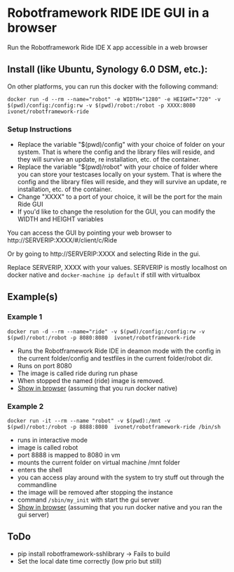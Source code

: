 # Robotframework RIDE IDE GUI in a browser

Run the Robotframework Ride IDE X app accessible in a web browser


## Install (like Ubuntu, Synology 6.0 DSM, etc.):

On other platforms, you can run this docker with the following command:

```
docker run -d --rm --name="robot" -e WIDTH="1280" -e HEIGHT="720" -v $(pwd)/config:/config:rw -v $(pwd)/robot:/robot -p XXXX:8080  ivonet/robotframework-ride
```

### Setup Instructions
- Replace the variable "$(pwd)/config" with your choice of folder on your system. That is where the config and the library files will reside, and they will survive an update, re installation, etc. of the container.
- Replace the variable "$(pwd)/robot" with your choice of folder where you can store your testcases locally on your system. That is where the config and the library files will reside, and they will survive an update, re installation, etc. of the container.
- Change "XXXX" to a port of your choice, it will be the port for the main Ride GUI
- If you'd like to change the resolution for the GUI, you can modify the WIDTH and HEIGHT variables

You can access the GUI by pointing your web browser to http://SERVERIP:XXXX/#/client/c/Ride

Or by going to http://SERVERIP:XXXX and selecting Ride in the gui.

Replace SERVERIP, XXXX with your values. 
SERVERIP is mostly localhost on docker native and `docker-machine ip default` if still with virtualbox

## Example(s)

### Example 1

```
docker run -d --rm --name="ride" -v $(pwd)/config:/config:rw -v $(pwd)/robot:/robot -p 8080:8080  ivonet/robotframework-ride
```

* Runs the Robotframework Ride IDE in deamon mode with the config in the current folder/config and testfiles in the current folder/robot dir.
* Runs on port 8080
* The image is called ride during run phase
* When stopped the named (ride) image is removed. 
* [Show in browser](http://localhost:8080) (assuming that you run docker native)


### Example 2

```
docker run -it --rm --name "robot" -v $(pwd):/mnt -v $(pwd)/robot:/robot -p 8888:8080  ivonet/robotframework-ride /bin/sh
```

* runs in interactive mode 
* image is called robot
* port 8888 is mapped to 8080 in vm
* mounts the current folder on virtual machine /mnt folder
* enters the shell 
* you can access play around with the system to try stuff out through the commandline
* the image will be removed after stopping the instance
* command `/sbin/my_init` with start the gui server
* [Show in browser](http://localhost:8888) (assuming that you run docker native and you ran the gui server)


## ToDo

* pip install robotframework-sshlibrary -> Fails to build
* Set the local date time correctly (low prio but still)
